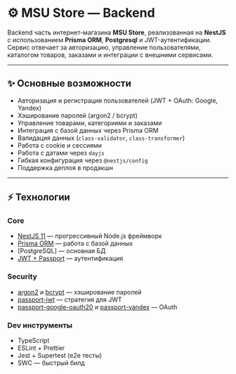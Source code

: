 # ⚙️ MSU Store — Backend

Backend часть интернет-магазина **MSU Store**, реализованная на **NestJS** с использованием **Prisma ORM**, **Postgresql** и JWT-аутентификации.  
Сервис отвечает за авторизацию, управление пользователями, каталогом товаров, заказами и интеграции с внешними сервисами.  

---

## ✨ Основные возможности
- Авторизация и регистрация пользователей (JWT + OAuth: Google, Yandex)  
- Хэширование паролей (argon2 / bcrypt)  
- Управление товарами, категориями и заказами  
- Интеграция с базой данных через Prisma ORM  
- Валидация данных (`class-validator`, `class-transformer`)  
- Работа с cookie и сессиями  
- Работа с датами через `dayjs`  
- Гибкая конфигурация через `@nestjs/config`  
- Поддержка деплоя в продакшн  

---

## ⚡ Технологии

### Core
- [NestJS 11](https://nestjs.com/) — прогрессивный Node.js фреймворк  
- [Prisma ORM](https://www.prisma.io/) — работа с базой данных  
- [PostgreSQL] — основная БД
- [JWT + Passport](http://www.passportjs.org/) — аутентификация  

### Security
- [argon2](https://github.com/ranisalt/node-argon2) и [bcrypt](https://www.npmjs.com/package/bcrypt) — хэширование паролей  
- [passport-jwt](http://www.passportjs.org/packages/passport-jwt/) — стратегия для JWT  
- [passport-google-oauth20](http://www.passportjs.org/packages/passport-google-oauth20/) и [passport-yandex](https://www.npmjs.com/package/passport-yandex) — OAuth  

### Dev инструменты
- TypeScript  
- ESLint + Prettier  
- Jest + Supertest (e2e тесты)  
- SWC — быстрый билд  